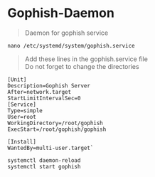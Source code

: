 # Gophish-Daemon
> Daemon for gophish service

`nano /etc/systemd/system/gophish.service`

> Add these lines in the gophish.service file  
> Do not forget to change the directories

```
[Unit]
Description=Gophish Server
After=network.target
StartLimitIntervalSec=0
[Service]
Type=simple
User=root
WorkingDirectory=/root/gophish
ExecStart=/root/gophish/gophish

[Install]
WantedBy=multi-user.target`
```

```
systemctl daemon-reload
systemctl start gophish
```
